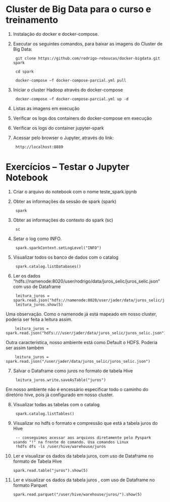 # Cluster de Big Data para o curso e treinamento

1. Instalação do docker e docker-compose.

2. Executar os seguintes comandos, para baixar as imagens do Cluster de Big Data:

        git clone https://github.com/rodrigo-reboucas/docker-bigdata.git spark

        cd spark

        docker-compose –f docker-compose-parcial.yml pull

3. Iniciar o cluster Hadoop através do docker-compose

        docker-compose –f docker-compose-parcial.yml up -d
      
4. Listas as imagens em execução

5. Verificar os logs dos containers do docker-compose em execução

6. Verificar os logs do container jupyter-spark

7. Acessar pelo browser o Jupyter, através do link:

        http://localhost:8889
        
# Exercícios – Testar o Jupyter Notebook

1. Criar o arquivo do notebook com o nome teste_spark.ipynb

2. Obter as informações da sessão de spark (spark)

        spark

3. Obter as informações do contexto do spark (sc)

        sc

4. Setar o log como INFO.

        spark.sparkContext.setLogLevel("INFO")

5. Visualizar todos os banco de dados com o catalog

        spark.catalog.listDatabases()

6. Ler os dados "hdfs://namenode:8020/user/rodrigo/data/juros_selic/juros_selic.json“ com uso de Dataframe

        leitura_juros = spark.read.json("hdfs://namenode:8020/user/jader/data/juros_selic/juros_selic.json")
        leitura_juros.show(5)
        
Uma observação. Como o namenode já está mapeado em nosso cluster, poderia ser feita a leitura assim.

        leitura_juros = spark.read.json("hdfs:///user/jader/data/juros_selic/juros_selic.json")
        
Outra característica, nosso ambiente está como Default o HDFS. Poderia ser assim também

        leitura_juros = spark.read.json("/user/jader/data/juros_selic/juros_selic.json")

7. Salvar o Dataframe como juros no formato de tabela Hive

        leitura_juros.write.saveAsTable("juros")
        
Em nosso ambiente não é encessário especificar todo o caminho do diretório hive, pois já configurado em nosso cluster.

8. Visualizar todas as tabelas com o catalog

        spark.catalog.listTables()

9. Visualizar no hdfs o formato e compressão que está a tabela juros do Hive

        -- conseguimos acessar aos arquivos diretamente pelo Pyspark usando "!" na frente do comando. Usa comandos Linux
        !hdfs dfs -ls /user/hive/warehouse/juros

10. Ler e visualizar os dados da tabela juros, com uso de Dataframe no formato de Tabela Hive

        spark.read.table("juros").show(5)

11. Ler e visualizar os dados da tabela juros , com uso de Dataframe no formato Parquet

        spark.read.parquet("/user/hive/warehouse/juros/").show(5)
